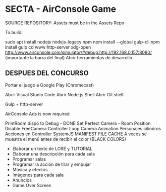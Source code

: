 SECTA - AirConsole Game
=======================

SOURCE REPOSITORY: Assets must be in the Assets Repo

To build:

sudo apt install nodejs nodejs-legacy npm
npm install --global gulp-cli
npm install
gulp
cd www
http-server
xdg-open http://www.airconsole.com/simulator/#debug:http://192.168.0.157:8080/ (importante la barra del final)
Abrir herramientas de desarrollo


## DESPUES DEL CONCURSO

Portar el juego a Google Play (Chromecast)

Abrir Visual Studio Code
Abrir Node.js Shell
Abrir Git shell

Gulp + http-server

AirConsole Ads is now required

PrintRoom dispo to Debug - DONE
Set Perfect Camera - Room Position
Disable FreeCamera
Controller Loop
Camera Animation
Personajes cilindros
Acciones en Controller
SystemJS
MANIFEST FILE CACHE
A veces se muestra el menú antes de recibir el color (BLACK COLORS)


- Elaborar un texto de LORE y TUTORIAL
- Elaborar una descripción para cada sala
- Programar salas
- Programar la acción de tirar y empujar
- Música y efectos
- Imágenes para cada sala
- Anuncios
- Game Over Screen